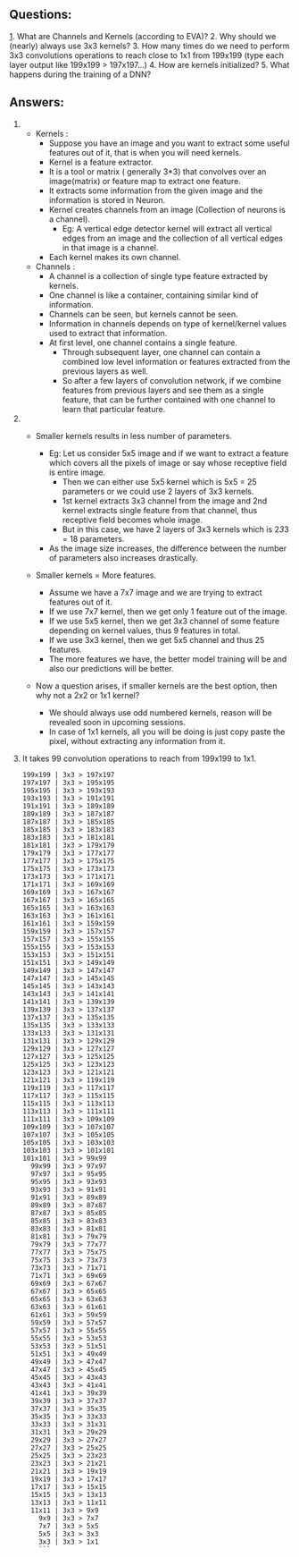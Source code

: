 ## Questions:
[1](https://github.com/amanjain487/tsai-eva6/blob/main/Assignments/0/0.md#answers). What are Channels and Kernels (according to EVA)?
2. Why should we (nearly) always use 3x3 kernels?
3. How many times do we need to perform 3x3 convolutions operations to reach close to 1x1 from 199x199 (type each layer output like 199x199 > 197x197...)
4. How are kernels initialized?
5. What happens during the training of a DNN?

## Answers:
1. - Kernels : 
	  - Suppose you have an image and you want to extract some useful features out of it, that is when you will need kernels.
	  - Kernel is a feature extractor.
	  - It is a tool or matrix ( generally 3*3) that convolves over an image(matrix) or feature map to extract one feature.
	  - It extracts some information from the given image and the information is stored in Neuron.
	  - Kernel creates channels from an image (Collection of neurons is a channel).
	    - Eg: A vertical edge detector kernel will extract all vertical edges from an image and the collection of all vertical edges in that image is a channel.
	  - Each kernel makes its own channel.
   - Channels : 
	  - A channel is a collection of single type feature extracted by kernels.
	  - One channel is like a container, containing similar kind of information.
	  - Channels can be seen, but kernels cannot be seen.
	  - Information in channels depends on type of kernel/kernel values used to extract that information.
	  - At first level, one channel contains a single feature. 
	  	- Through subsequent layer, one channel can contain a combined low level information or features extracted from the previous layers as well. 
	  	- So after a few layers of convolution network, if we combine features from previous layers and see them as a single feature, that can be further contained with one channel to learn that particular feature.
	  	
		
		
2.	- Smaller kernels results in less number of parameters.
		- Eg: Let us consider 5x5 image and if we want to extract a feature which covers all the pixels of image or say whose receptive field is entire image.
			- Then we can either use 5x5 kernel which is 5x5 = 25 parameters or we could use 2 layers of 3x3 kernels.
			- 1st kernel extracts 3x3 channel from the image and 2nd kernel extracts single feature from that channel, thus receptive field becomes whole image. 
			- But in this case, we have 2 layers of 3x3 kernels which is 2*3*3 = 18 parameters.
   		- As the image size increases, the difference between the number of parameters also increases drastically.

   	- Smaller kernels = More features.
		- Assume we have a 7x7 image and we are trying to extract features out of it.
		- If we use 7x7 kernel, then we get only 1 feature out of the image.
		- If we use 5x5 kernel, then we get 3x3 channel of some feature depending on kernel values, thus 9 features in total.
		- If we use 3x3 kernel, then we get 5x5 channel and thus 25 features.
		- The more features we have, the better model training will be and also our predictions will be better.

   	- Now a question arises, if smaller kernels are the best option, then why not a 2x2 or 1x1 kernel?
		- We should always use odd numbered kernels, reason will be revealed soon in upcoming sessions.
		- In case of 1x1 kernels, all you will be doing is just copy paste the pixel, without extracting any information from it.

3. 	It takes 99 convolution operations to reach from 199x199 to 1x1.
	```
	199x199 | 3x3 > 197x197
	197x197 | 3x3 > 195x195
	195x195 | 3x3 > 193x193
	193x193 | 3x3 > 191x191
	191x191 | 3x3 > 189x189
	189x189 | 3x3 > 187x187
	187x187 | 3x3 > 185x185
	185x185 | 3x3 > 183x183
	183x183 | 3x3 > 181x181
	181x181 | 3x3 > 179x179
	179x179 | 3x3 > 177x177
	177x177 | 3x3 > 175x175
	175x175 | 3x3 > 173x173
	173x173 | 3x3 > 171x171
	171x171 | 3x3 > 169x169
	169x169 | 3x3 > 167x167
	167x167 | 3x3 > 165x165
	165x165 | 3x3 > 163x163
	163x163 | 3x3 > 161x161
	161x161 | 3x3 > 159x159
	159x159 | 3x3 > 157x157
	157x157 | 3x3 > 155x155
	155x155 | 3x3 > 153x153
	153x153 | 3x3 > 151x151
	151x151 | 3x3 > 149x149
	149x149 | 3x3 > 147x147
	147x147 | 3x3 > 145x145
	145x145 | 3x3 > 143x143
	143x143 | 3x3 > 141x141
	141x141 | 3x3 > 139x139
	139x139 | 3x3 > 137x137
	137x137 | 3x3 > 135x135
	135x135 | 3x3 > 133x133
	133x133 | 3x3 > 131x131
	131x131 | 3x3 > 129x129
	129x129 | 3x3 > 127x127
	127x127 | 3x3 > 125x125
	125x125 | 3x3 > 123x123
	123x123 | 3x3 > 121x121
	121x121 | 3x3 > 119x119
	119x119 | 3x3 > 117x117
	117x117 | 3x3 > 115x115
	115x115 | 3x3 > 113x113
	113x113 | 3x3 > 111x111
	111x111 | 3x3 > 109x109
	109x109 | 3x3 > 107x107
	107x107 | 3x3 > 105x105
	105x105 | 3x3 > 103x103
	103x103 | 3x3 > 101x101
	101x101 | 3x3 > 99x99
	  99x99 | 3x3 > 97x97
	  97x97 | 3x3 > 95x95
	  95x95 | 3x3 > 93x93
	  93x93 | 3x3 > 91x91
	  91x91 | 3x3 > 89x89
	  89x89 | 3x3 > 87x87
	  87x87 | 3x3 > 85x85
	  85x85 | 3x3 > 83x83
	  83x83 | 3x3 > 81x81
	  81x81 | 3x3 > 79x79
	  79x79 | 3x3 > 77x77
	  77x77 | 3x3 > 75x75
	  75x75 | 3x3 > 73x73
	  73x73 | 3x3 > 71x71
	  71x71 | 3x3 > 69x69
	  69x69 | 3x3 > 67x67
	  67x67 | 3x3 > 65x65
	  65x65 | 3x3 > 63x63
	  63x63 | 3x3 > 61x61
	  61x61 | 3x3 > 59x59
	  59x59 | 3x3 > 57x57
	  57x57 | 3x3 > 55x55
	  55x55 | 3x3 > 53x53
	  53x53 | 3x3 > 51x51
	  51x51 | 3x3 > 49x49
	  49x49 | 3x3 > 47x47
	  47x47 | 3x3 > 45x45
	  45x45 | 3x3 > 43x43
	  43x43 | 3x3 > 41x41
	  41x41 | 3x3 > 39x39
	  39x39 | 3x3 > 37x37
	  37x37 | 3x3 > 35x35
	  35x35 | 3x3 > 33x33
	  33x33 | 3x3 > 31x31
	  31x31 | 3x3 > 29x29
	  29x29 | 3x3 > 27x27
	  27x27 | 3x3 > 25x25
	  25x25 | 3x3 > 23x23
	  23x23 | 3x3 > 21x21
	  21x21 | 3x3 > 19x19
	  19x19 | 3x3 > 17x17
	  17x17 | 3x3 > 15x15
	  15x15 | 3x3 > 13x13
	  13x13 | 3x3 > 11x11
	  11x11 | 3x3 > 9x9
	    9x9 | 3x3 > 7x7
	    7x7 | 3x3 > 5x5
	    5x5 | 3x3 > 3x3
	    3x3 | 3x3 > 1x1
    	```
	
